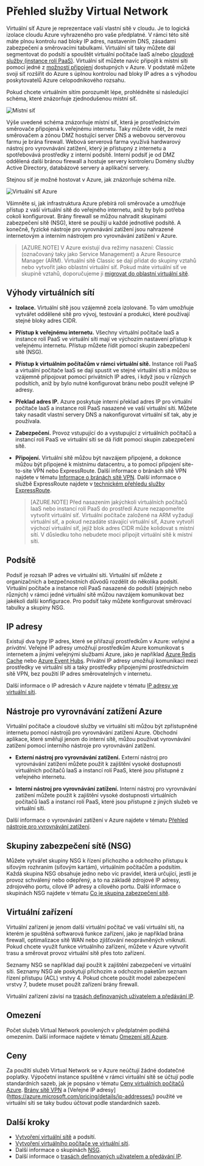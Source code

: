 <properties
   pageTitle="Přehled služby Azure Virtual Network"
   description="Seznamte se s virtuálními sítěmi v Azure."
   services="virtual-network"
   documentationCenter="na"
   authors="telmosampaio"
   manager="carmonm"
   editor="tysonn" />
<tags
   ms.service="virtual-network"
   ms.devlang="na"
   ms.topic="get-started-article"
   ms.tgt_pltfrm="na"
   ms.workload="infrastructure-services"
   ms.date="03/15/2016"
   ms.author="telmos" />

# Přehled služby Virtual Network

Virtuální síť Azure je reprezentace vaší vlastní sítě v cloudu.  Je to logická izolace cloudu Azure vyhrazeného pro vaše předplatné. V rámci této sítě máte plnou kontrolu nad bloky IP adres, nastavením DNS, zásadami zabezpečení a směrovacími tabulkami. Virtuální síť taky můžete dál segmentovat do podsítí a spouštět virtuální počítače IaaS a/nebo [cloudové služby (instance rolí PaaS)](../cloud-services/cloud-services-choose-me.md). Virtuální síť můžete navíc připojit k místní síti pomocí jedné z [možností připojení](../vpn-gateway/vpn-gateway-cross-premises-options.md) dostupných v Azure. V podstatě můžete svoji síť rozšířit do Azure s úplnou kontrolou nad bloky IP adres a s výhodou poskytovatelů Azure celopodnikového rozsahu.

Pokud chcete virtuálním sítím porozumět lépe, prohlédněte si následující schéma, které znázorňuje zjednodušenou místní síť.

![Místní síť](./media/virtual-networks-overview/figure01.png)

Výše uvedené schéma znázorňuje místní síť, která je prostřednictvím směrovače připojená k veřejnému internetu. Taky můžete vidět, že mezi směrovačem a zónou DMZ hostující server DNS a webovou serverovou farmu je brána firewall. Webová serverová farma využívá hardwarový nástroj pro vyrovnávání zatížení, který je přístupný z internetu a spotřebovává prostředky z interní podsítě. Interní podsíť je od DMZ oddělená další bránou firewall a hostuje servery kontroleru Domény služby Active Directory, databázové servery a aplikační servery.

Stejnou síť je možné hostovat v Azure, jak znázorňuje schéma níže.

![Virtuální síť Azure](./media/virtual-networks-overview/figure02.png)

Všimněte si, jak infrastruktura Azure přebírá roli směrovače a umožňuje přístup z vaší virtuální sítě do veřejného internetu, aniž by bylo potřeba cokoli konfigurovat. Brány firewall se můžou nahradit skupinami zabezpečení sítě (NSG), které se použijí u každé jednotlivé podsítě. A konečně, fyzické nástroje pro vyrovnávání zatížení jsou nahrazené internetovým a interním nástrojem pro vyrovnávání zatížení v Azure.

>[AZURE.NOTE] V Azure existují dva režimy nasazení: Classic (označovaný taky jako Service Management) a Azure Resource Manager (ARM). Virtuální sítě Classic se dají přidat do skupiny vztahů nebo vytvořit jako oblastní virtuální síť. Pokud máte virtuální síť ve skupině vztahů, doporučujeme ji [migrovat do oblastní virtuální sítě](virtual-networks-migrate-to-regional-vnet.md).

## Výhody virtuálních sítí

- **Izolace.** Virtuální sítě jsou vzájemně zcela izolované. To vám umožňuje vytvářet oddělené sítě pro vývoj, testování a produkci, které používají stejné bloky adres CIDR.

- **Přístup k veřejnému internetu.** Všechny virtuální počítače IaaS a instance rolí PaaS ve virtuální síti mají ve výchozím nastavení přístup k veřejnému internetu. Přístup můžete řídit pomocí skupin zabezpečení sítě (NSG).

- **Přístup k virtuálním počítačům v rámci virtuální sítě.** Instance rolí PaaS a virtuální počítače IaaS se dají spustit ve stejné virtuální síti a můžou se vzájemně připojovat pomocí privátních IP adres, i když jsou v různých podsítích, aniž by bylo nutné konfigurovat bránu nebo použít veřejné IP adresy.

- **Překlad adres IP.** Azure poskytuje interní překlad adres IP pro virtuální počítače IaaS a instance rolí PaaS nasazené ve vaší virtuální síti. Můžete taky nasadit vlastní servery DNS a nakonfigurovat virtuální síť tak, aby je používala.

- **Zabezpečení.** Provoz vstupující do a vystupující z virtuálních počítačů a instancí rolí PaaS ve virtuální síti se dá řídit pomocí skupin zabezpečení sítě.

- **Připojení.** Virtuální sítě můžou být navzájem připojené, a dokonce můžou být připojené k místnímu datacentru, a to pomocí připojení site-to-site VPN nebo ExpressRoute. Další informace o bránách sítě VPN najdete v tématu [Informace o bránách sítě VPN](../vpn-gateway/vpn-gateway-about-vpngateways.md). Další informace o službě ExpressRoute najdete v [technickém přehledu služby ExpressRoute](../expressroute/expressroute-introduction.md).

    >[AZURE.NOTE] Před nasazením jakýchkoli virtuálních počítačů IaaS nebo instancí rolí PaaS do prostředí Azure nezapomeňte vytvořit virtuální síť. Virtuální počítače založené na ARM vyžadují virtuální síť, a pokud nezadáte stávající virtuální síť, Azure vytvoří výchozí virtuální síť, jejíž blok adres CIDR může kolidovat s místní sítí. V důsledku toho nebudete moci připojit virtuální sítě k místní síti.

## Podsítě

Podsíť je rozsah IP adres ve virtuální síti. Virtuální síť můžete z organizačních a bezpečnostních důvodů rozdělit do několika podsítí. Virtuální počítače a instance rolí PaaS nasazené do podsítí (stejných nebo různých) v rámci jedné virtuální sítě můžou navzájem komunikovat bez jakékoli další konfigurace. Pro podsíť taky můžete konfigurovat směrovací tabulky a skupiny NSG.

## IP adresy


Existují dva typy IP adres, které se přiřazují prostředkům v Azure: *veřejné* a *privátní*. Veřejné IP adresy umožňují prostředkům Azure komunikovat s internetem a jinými veřejnými službami Azure, jako je například [Azure Redis Cache](https://azure.microsoft.com/services/cache/) nebo [Azure Event Hubs](https://azure.microsoft.com/documentation/services/event-hubs/). Privátní IP adresy umožňují komunikaci mezi prostředky ve virtuální síti a taky prostředky připojenými prostřednictvím sítě VPN, bez použití IP adres směrovatelných v internetu.

Další informace o IP adresách v Azure najdete v tématu [IP adresy ve virtuální síti](virtual-network-ip-addresses-overview-arm.md).

## Nástroje pro vyrovnávání zatížení Azure

Virtuální počítače a cloudové služby ve virtuální síti můžou být zpřístupněné internetu pomocí nástrojů pro vyrovnávání zatížení Azure. Obchodní aplikace, které směřují jenom do interní sítě, můžou používat vyrovnávání zatížení pomocí interního nástroje pro vyrovnávání zatížení.

- **Externí nástroj pro vyrovnávání zatížení.** Externí nástroj pro vyrovnávání zatížení můžete použít k zajištění vysoké dostupnosti virtuálních počítačů IaaS a instancí rolí PaaS, které jsou přístupné z veřejného internetu.

- **Interní nástroj pro vyrovnávání zatížení.** Interní nástroj pro vyrovnávání zatížení můžete použít k zajištění vysoké dostupnosti virtuálních počítačů IaaS a instancí rolí PaaS, které jsou přístupné z jiných služeb ve virtuální síti.

Další informace o vyrovnávání zatížení v Azure najdete v tématu [Přehled nástroje pro vyrovnávání zatížení](../load-balancer/load-balancer-overview.md).

## Skupiny zabezpečení sítě (NSG)

Můžete vytvářet skupiny NSG k řízení příchozího a odchozího přístupu k síťovým rozhraním (síťovým kartám), virtuálním počítačům a podsítím. Každá skupina NSG obsahuje jedno nebo víc pravidel, která určující, jestli je provoz schválený nebo odepřený, a to na základě zdrojové IP adresy, zdrojového portu, cílové IP adresy a cílového portu. Další informace o skupinách NSG najdete v tématu [Co je skupina zabezpečení sítě](virtual-networks-nsg.md).

## Virtuální zařízení

Virtuální zařízení je jenom další virtuální počítač ve vaší virtuální síti, na kterém je spuštěná softwarová funkce zařízení, jako je například brána firewall, optimalizace sítě WAN nebo zjišťování neoprávněných vniknutí. Pokud chcete využít funkce virtuálního zařízení, můžete v Azure vytvořit trasu a směrovat provoz virtuální sítě přes toto zařízení.

Seznamy NSG se například dají použít k zajištění zabezpečení ve virtuální síti. Seznamy NSG ale poskytují příchozím a odchozím paketům seznam řízení přístupu (ACL) vrstvy 4. Pokud chcete použít model zabezpečení vrstvy 7, budete muset použít zařízení brány firewall.

Virtuální zařízení závisí na [trasách definovaných uživatelem a předávání IP](virtual-networks-udr-overview.md).

## Omezení
Počet služeb Virtual Network povolených v předplatném podléhá omezením. Další informace najdete v tématu [Omezení sítí Azure](../azure-subscription-service-limits.md#networking-limits).

## Ceny
Za použití služeb Virtual Network se v Azure neúčtují žádné dodatečné poplatky. Výpočetní instance spuštěné v rámci virtuální sítě se účtují podle standardních sazeb, jak je popsáno v tématu [Ceny virtuálních počítačů Azure](https://azure.microsoft.com/pricing/details/virtual-machines/).  [Brány sítě VPN](https://azure.microsoft.com/pricing/details/vpn-gateway/) a [Veřejné IP adresy] (https://azure.microsoft.com/pricing/details/ip-addresses/) použité ve virtuální síti se taky budou účtovat podle standardních sazeb.

## Další kroky

- [Vytvoření virtuální sítě](virtual-networks-create-vnet-arm-pportal.md) a podsítí.
- [Vytvoření virtuálního počítače ve virtuální síti](../virtual-machines/virtual-machines-windows-hero-tutorial.md).
- Další informace o skupinách [NSG](virtual-networks-nsg.md).
- Další informace o [trasách definovaných uživatelem a předávání IP](virtual-networks-udr-overview.md).



<!--HONumber=Jun16_HO2-->


